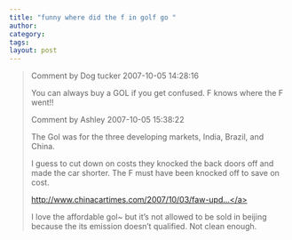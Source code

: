 ```yaml
---
title: "funny where did the f in golf go "
author:
category: 
tags: 
layout: post
---
```

<blockquote>

Comment by Dog tucker 2007-10-05 14:28:16



You can always buy a GOL if you get confused. F knows where the F went!!



Comment by Ashley 2007-10-05 15:38:22



The Gol was for the three developing markets, India, Brazil, and China.



I guess to cut down on costs they knocked the back doors off and made the car shorter. The F must have been knocked off to save on cost.



<a href="http://www.chinacartimes.com/2007/10/03/faw-update-the-bora-for-2008/">http://www.chinacartimes.com/2007/10/03/faw-upd...</a>

I love the affordable gol~ but it’s not allowed to be sold in beijing because the its emission doesn’t qualified. Not clean enough.

</blockquote>

